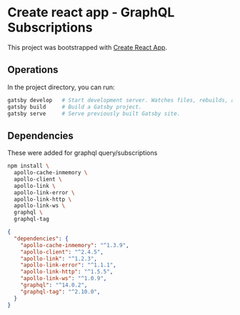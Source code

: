 # Create react app - GraphQL Subscriptions

This project was bootstrapped with [Create React App](https://github.com/facebook/create-react-app).

## Operations

In the project directory, you can run:

```bash
gatsby develop   # Start development server. Watches files, rebuilds, and hot reloads
gatsby build     # Build a Gatsby project.
gatsby serve     # Serve previously built Gatsby site.
```

## Dependencies

These were added for graphql query/subscriptions

```bash
npm install \
  apollo-cache-inmemory \
  apollo-client \
  apollo-link \
  apollo-link-error \
  apollo-link-http \
  apollo-link-ws \
  graphql \
  graphql-tag
```

```json
{
  "dependencies": {
    "apollo-cache-inmemory": "^1.3.9",
    "apollo-client": "^2.4.5",
    "apollo-link": "^1.2.3",
    "apollo-link-error": "^1.1.1",
    "apollo-link-http": "^1.5.5",
    "apollo-link-ws": "^1.0.9",
    "graphql": "^14.0.2",
    "graphql-tag": "^2.10.0",
  }
}
```


